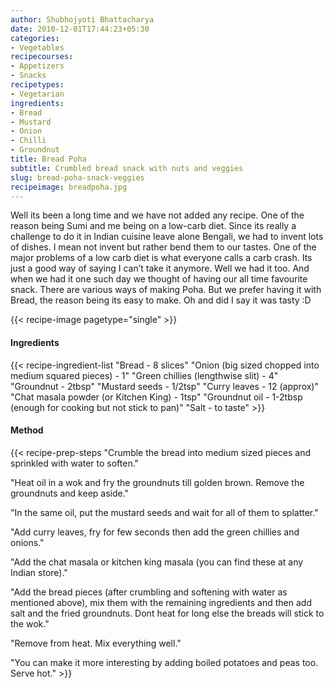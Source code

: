 ```yaml
---
author: Shubhojyoti Bhattacharya
date: 2010-12-01T17:44:23+05:30
categories:
- Vegetables
recipecourses:
- Appetizers
- Snacks
recipetypes:
- Vegetarian
ingredients:
- Bread
- Mustard
- Onion
- Chilli
- Groundnut
title: Bread Poha
subtitle: Crumbled bread snack with nuts and veggies
slug: bread-poha-snack-veggies
recipeimage: breadpoha.jpg
---
```


Well its been a long time and we have not added any recipe. One of the reason being Sumi and me being on a low-carb diet. Since its really a challenge to do it in Indian cuisine leave alone Bengali, we had to invent lots of dishes. I mean not invent but rather bend them to our tastes. One of the major problems of a low carb diet is what everyone calls a carb crash. Its just a good way of saying I can’t take it anymore. Well we had it too. And when we had it one such day we thought of having our all time favourite snack. There are various ways of making Poha. But we prefer having it with Bread, the reason being its easy to make. Oh and did I say it was tasty :D

{{< recipe-image pagetype="single" >}}

#### Ingredients

{{< recipe-ingredient-list
"Bread - 8 slices"
"Onion (big sized chopped into medium squared pieces) - 1"
"Green chillies (lengthwise slit) - 4"
"Groundnut - 2tbsp"
"Mustard seeds - 1/2tsp"
"Curry leaves - 12 (approx)"
"Chat masala powder (or Kitchen King) - 1tsp"
"Groundnut oil - 1-2tbsp (enough for cooking but not stick to pan)"
"Salt - to taste" >}}

#### Method

{{< recipe-prep-steps
"Crumble the bread into medium sized pieces and sprinkled with water to soften."

"Heat oil in a wok and fry the groundnuts till golden brown. Remove the groundnuts and keep aside."

"In the same oil, put the mustard seeds and wait for all of them to splatter."

"Add curry leaves, fry for few seconds then add the green chillies and onions."

"Add the chat masala or kitchen king masala (you can find these at any Indian store)."

"Add the bread pieces (after crumbling and softening with water as mentioned above), mix them with the remaining ingredients and then add salt and the fried groundnuts. Dont heat for long else the breads will stick to the wok."

"Remove from heat. Mix everything well."

"You can make it more interesting by adding boiled potatoes and peas too. Serve hot." >}}
